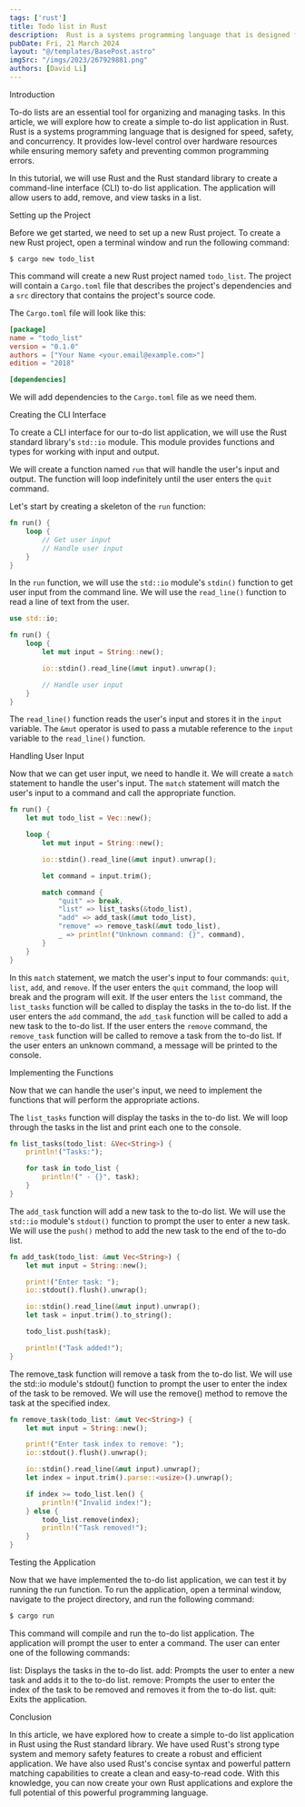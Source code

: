```yaml
---
tags: ['rust']
title: Todo list in Rust
description:  Rust is a systems programming language that is designed for speed, safety, and concurrency. It provides low-level control over hardware resources while ensuring memory safety and preventing common programming errors.
pubDate: Fri, 21 March 2024
layout: "@/templates/BasePost.astro"
imgSrc: "/imgs/2023/267929881.png"
authors: [David Li]
---
```




Introduction

To-do lists are an essential tool for organizing and managing tasks. In this article, we will explore how to create a simple to-do list application in Rust. Rust is a systems programming language that is designed for speed, safety, and concurrency. It provides low-level control over hardware resources while ensuring memory safety and preventing common programming errors.

In this tutorial, we will use Rust and the Rust standard library to create a command-line interface (CLI) to-do list application. The application will allow users to add, remove, and view tasks in a list.

Setting up the Project

Before we get started, we need to set up a new Rust project. To create a new Rust project, open a terminal window and run the following command:

```
$ cargo new todo_list
```

This command will create a new Rust project named `todo_list`. The project will contain a `Cargo.toml` file that describes the project's dependencies and a `src` directory that contains the project's source code.

The `Cargo.toml` file will look like this:

```toml
[package]
name = "todo_list"
version = "0.1.0"
authors = ["Your Name <your.email@example.com>"]
edition = "2018"

[dependencies]
```

We will add dependencies to the `Cargo.toml` file as we need them.

Creating the CLI Interface

To create a CLI interface for our to-do list application, we will use the Rust standard library's `std::io` module. This module provides functions and types for working with input and output.

We will create a function named `run` that will handle the user's input and output. The function will loop indefinitely until the user enters the `quit` command.

Let's start by creating a skeleton of the `run` function:

```rust
fn run() {
    loop {
        // Get user input
        // Handle user input
    }
}
```

In the `run` function, we will use the `std::io` module's `stdin()` function to get user input from the command line. We will use the `read_line()` function to read a line of text from the user.

```rust
use std::io;

fn run() {
    loop {
        let mut input = String::new();

        io::stdin().read_line(&mut input).unwrap();

        // Handle user input
    }
}
```

The `read_line()` function reads the user's input and stores it in the `input` variable. The `&mut` operator is used to pass a mutable reference to the `input` variable to the `read_line()` function.

Handling User Input

Now that we can get user input, we need to handle it. We will create a `match` statement to handle the user's input. The `match` statement will match the user's input to a command and call the appropriate function.

```rust
fn run() {
    let mut todo_list = Vec::new();

    loop {
        let mut input = String::new();

        io::stdin().read_line(&mut input).unwrap();

        let command = input.trim();

        match command {
            "quit" => break,
            "list" => list_tasks(&todo_list),
            "add" => add_task(&mut todo_list),
            "remove" => remove_task(&mut todo_list),
            _ => println!("Unknown command: {}", command),
        }
    }
}
```

In this `match` statement, we match the user's input to four commands: `quit`, `list`, `add`, and `remove`. If the user enters the `quit` command, the loop will break and the program will exit. If the user enters the `list` command, the `list_tasks` function will be called to display the tasks in the to-do list. If the user enters the `add` command, the `add_task` function will be called to add a new task to the to-do list. If the user enters the `remove` command, the `remove_task` function will be called to remove a task from the to-do list. If the user enters an unknown command, a message will be printed to the console.

Implementing the Functions

Now that we can handle the user's input, we need to implement the functions that will perform the appropriate actions.

The `list_tasks` function will display the tasks in the to-do list. We will loop through the tasks in the list and print each one to the console.

```rust
fn list_tasks(todo_list: &Vec<String>) {
    println!("Tasks:");

    for task in todo_list {
        println!(" - {}", task);
    }
}
```

The `add_task` function will add a new task to the to-do list. We will use the `std::io` module's `stdout()` function to prompt the user to enter a new task. We will use the `push()` method to add the new task to the end of the to-do list.

```rust
fn add_task(todo_list: &mut Vec<String>) {
    let mut input = String::new();

    print!("Enter task: ");
    io::stdout().flush().unwrap();

    io::stdin().read_line(&mut input).unwrap();
    let task = input.trim().to_string();

    todo_list.push(task);

    println!("Task added!");
}
```

The remove_task function will remove a task from the to-do list. We will use the std::io module's stdout() function to prompt the user to enter the index of the task to be removed. We will use the remove() method to remove the task at the specified index.

```rust
fn remove_task(todo_list: &mut Vec<String>) {
    let mut input = String::new();

    print!("Enter task index to remove: ");
    io::stdout().flush().unwrap();

    io::stdin().read_line(&mut input).unwrap();
    let index = input.trim().parse::<usize>().unwrap();

    if index >= todo_list.len() {
        println!("Invalid index!");
    } else {
        todo_list.remove(index);
        println!("Task removed!");
    }
}
```
Testing the Application

Now that we have implemented the to-do list application, we can test it by running the run function. To run the application, open a terminal window, navigate to the project directory, and run the following command:

```bash
$ cargo run
```

This command will compile and run the to-do list application. The application will prompt the user to enter a command. The user can enter one of the following commands:

list: Displays the tasks in the to-do list.
add: Prompts the user to enter a new task and adds it to the to-do list.
remove: Prompts the user to enter the index of the task to be removed and removes it from the to-do list.
quit: Exits the application.

Conclusion

In this article, we have explored how to create a simple to-do list application in Rust using the Rust standard library. We have used Rust's strong type system and memory safety features to create a robust and efficient application. We have also used Rust's concise syntax and powerful pattern matching capabilities to create a clean and easy-to-read code. With this knowledge, you can now create your own Rust applications and explore the full potential of this powerful programming language.